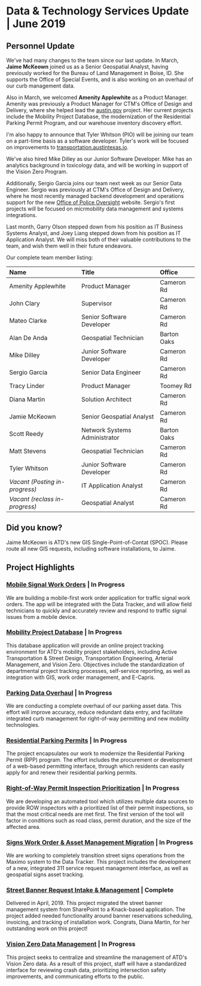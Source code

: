 # Data & Technology Services Update | June 2019

## Personnel Update

We've had many changes to the team since our last update. In March, **Jaime McKeown** joined us as a Senior Geospatial Analyst, having previously worked for the Bureau of Land Management in Boise, ID. She supports the Office of Special Events, and is also working on an overhaul of our curb management data.

Also in March, we welcomed **Amenity Applewhite** as a Product Manager. Amenity was previously a Product Manager for CTM's Office of Design and Delivery, where she helped lead the [austin.gov](http://alpha.austin.gov) project. Her current projects include the Mobility Project Database, the modernization of the Residential Parking Permit Program, and our warehouse inventory discovery effort.

I'm also happy to announce that Tyler Whitson (PIO) will be joining our team on a part-time basis as a software developer. Tyler's work will be focused on improvements to [transportation.austintexas.io](http://transportation.austintexas.io).

We've also hired Mike Dilley as our Junior Software Developer. Mike has an analytics background in toxicology data, and will be working in support of the Vision Zero Program.

Additionally, Sergio Garcia joins our team next week as our Senior Data Engineer. Sergio was previously at CTM's Office of Design and Delivery, where he most recently managed backend development and operations support for the new [Office of Police Oversight](https://alpha.austin.gov/police-oversight/) website. Sergio's first projects will be focused on micrmobility data management and systems integrations.

Last month, Garry Olson stepped down from his position as IT Business Systems Analyst, and Joey Liang stepped down from his position as IT Application Analyst. We will miss both of their valuable contributions to the team, and wish them well in their future endeavors.

Our complete team member listing:

| Name                | Title           | Office       |
|:----|:----|:----|
| Amenity Applewhite | Product Manager | Cameron Rd |
| John Clary          | Supervisor      | Cameron Rd |
| Mateo Clarke         | Senior Software Developer           | Cameron Rd |
| Alan De Anda         | Geospatial Technician           | Barton Oaks |
| Mike Dilley         | Junior Software Developer                | Cameron Rd |
| Sergio Garcia         | Senior Data Engineer                | Cameron Rd |
| Tracy Linder        | Product Manager                | Toomey Rd |
| Diana Martin        | Solution Architect           | Cameron Rd |
| Jamie McKeown         | Senior Geospatial Analyst | Cameron Rd |
| Scott Reedy         | Network Systems Administrator                | Barton Oaks |
| Matt Stevens         | Geospatial Technician                | Cameron Rd |
| Tyler Whitson         | Junior Software Developer                | Cameron Rd |
| *Vacant (Posting in-progress)*         | IT Application Analyst | Cameron Rd |
| *Vacant (reclass in-progress)*         | Geospatial Analyst | Cameron Rd |

## Did you know?

Jaime McKeown is ATD's new GIS Single-Point-of-Contat (SPOC). Please route all new GIS requests, including software installations, to Jaime.

## Project Highlights

### [Mobile Signal Work Orders](https://github.com/cityofaustin/atd-mobile-signals-work-orders) | In Progress

We are building a mobile-first work order application for traffic signal work orders. The app will be integrated with the Data Tracker, and will allow field technicians to quickly and accurately review and respond to traffic signal issues from a mobile device.

### [Mobility Project Database](https://github.com/cityofaustin/atd-mobility-project-database) | In Progress

This database application will provide an online project tracking environment for ATD's mobility project stakeholders, including Active Transportation & Street Design, Transportation Engineering, Arterial Management, and Vision Zero. Objectives include the standardization of departmental project tracking processes, self-service reporting, as well as integration with GIS, work order management, and E-Capris.

### [Parking Data Overhaul](https://github.com/cityofaustin/atd-geospatial/issues/23) | In Progress

We are conducting a complete overhaul of our parking asset data. This effort will improve accuracy, reduce redundant data entry, and facilitate integrated curb management for right-of-way permitting and new mobility technologies.

### [Residential Parking Permits](https://github.com/cityofaustin/atd-residential-parking-permits) | In Progress

The project encapsulates our work to modernize the Residential Parking Permit (RPP) program. The effort includes the procurement or development of a web-based permitting interface, through which residents can easily apply for and renew their residential parking permits.

### [Right-of-Way Permit Inspection Prioritization](https://github.com/cityofaustin/atd-amanda/issues/52) | In Progress

We are developing an automated tool which utilizes multiple data sources to provide ROW inspectors with a prioritized list of their permit inspections, so that the most critical needs are met first. The first version of the tool will factor in conditions such as road class, permit duration, and the size of the affected area.

### [Signs Work Order & Asset Management Migration](https://github.com/cityofaustin/atd-knack-data-tracker/issues/42) | In Progress

We are working to completely transition street signs operations from the Maximo system to the Data Tracker. This project includes the development of a new, integrated 311 service request management interface, as well as geospatial signs asset tracking.

### [Street Banner Request Intake & Management](https://atd.knack.com/street-banners#home/) | Complete

Delivered in April, 2019. This project migrated the street banner management system from SharePoint to a Knack-based application. The project added needed functionality around banner reservations scheduling, invoicing, and tracking of installation work. Congrats, Diana Martin, for her outstanding work on this project!

### [Vision Zero Data Management](https://github.com/cityofaustin/atd-vz-data) | In Progress

This project seeks to centralize and streamline the management of ATD's Vision Zero data. As a result of this project, staff will have a standardized interface for reviewing crash data, prioritizing intersection safety improvements, and communicating efforts to the public.